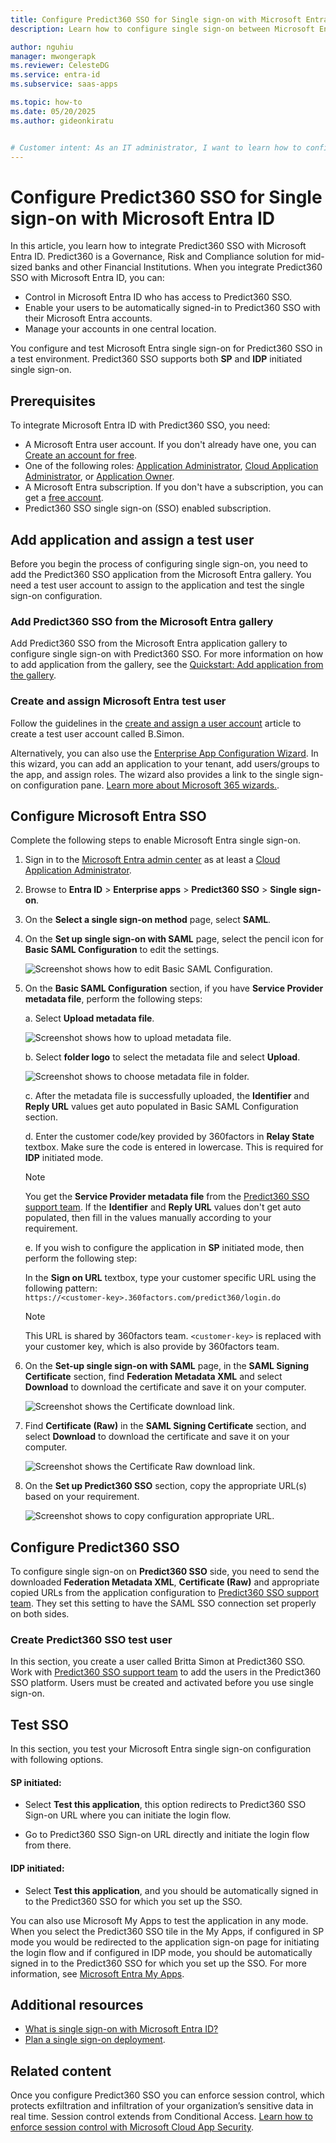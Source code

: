 ```yaml
---
title: Configure Predict360 SSO for Single sign-on with Microsoft Entra ID
description: Learn how to configure single sign-on between Microsoft Entra ID and Predict360 SSO.

author: nguhiu
manager: mwongerapk
ms.reviewer: CelesteDG
ms.service: entra-id
ms.subservice: saas-apps

ms.topic: how-to
ms.date: 05/20/2025
ms.author: gideonkiratu


# Customer intent: As an IT administrator, I want to learn how to configure single sign-on between Microsoft Entra ID and Predict360 SSO so that I can control who has access to Predict360 SSO, enable automatic sign-in with Microsoft Entra accounts, and manage my accounts in one central location.
---
```


# Configure Predict360 SSO for Single sign-on with Microsoft Entra ID

In this article, you learn how to integrate Predict360 SSO with Microsoft Entra ID. Predict360 is a Governance, Risk and Compliance solution for mid-sized banks and other Financial Institutions. When you integrate Predict360 SSO with Microsoft Entra ID, you can:

* Control in Microsoft Entra ID who has access to Predict360 SSO.
* Enable your users to be automatically signed-in to Predict360 SSO with their Microsoft Entra accounts.
* Manage your accounts in one central location.

You configure and test Microsoft Entra single sign-on for Predict360 SSO in a test environment. Predict360 SSO supports both **SP** and **IDP** initiated single sign-on.

## Prerequisites

To integrate Microsoft Entra ID with Predict360 SSO, you need:

* A Microsoft Entra user account. If you don't already have one, you can [Create an account for free](https://azure.microsoft.com/free/?WT.mc_id=A261C142F).
* One of the following roles: [Application Administrator](/entra/identity/role-based-access-control/permissions-reference#application-administrator), [Cloud Application Administrator](/entra/identity/role-based-access-control/permissions-reference#cloud-application-administrator), or [Application Owner](/entra/fundamentals/users-default-permissions#owned-enterprise-applications).
* A Microsoft Entra subscription. If you don't have a subscription, you can get a [free account](https://azure.microsoft.com/free/).
* Predict360 SSO single sign-on (SSO) enabled subscription.

## Add application and assign a test user

Before you begin the process of configuring single sign-on, you need to add the Predict360 SSO application from the Microsoft Entra gallery. You need a test user account to assign to the application and test the single sign-on configuration.

<a name='add-predict360-sso-from-the-azure-ad-gallery'></a>

### Add Predict360 SSO from the Microsoft Entra gallery

Add Predict360 SSO from the Microsoft Entra application gallery to configure single sign-on with Predict360 SSO. For more information on how to add application from the gallery, see the [Quickstart: Add application from the gallery](~/identity/enterprise-apps/add-application-portal.md).

<a name='create-and-assign-azure-ad-test-user'></a>

### Create and assign Microsoft Entra test user

Follow the guidelines in the [create and assign a user account](~/identity/enterprise-apps/add-application-portal-assign-users.md) article to create a test user account called B.Simon.

Alternatively, you can also use the [Enterprise App Configuration Wizard](https://portal.office.com/AdminPortal/home?Q=Docs#/azureadappintegration). In this wizard, you can add an application to your tenant, add users/groups to the app, and assign roles. The wizard also provides a link to the single sign-on configuration pane. [Learn more about Microsoft 365 wizards.](/microsoft-365/admin/misc/azure-ad-setup-guides). 

<a name='configure-azure-ad-sso'></a>

## Configure Microsoft Entra SSO

Complete the following steps to enable Microsoft Entra single sign-on.

1. Sign in to the [Microsoft Entra admin center](https://entra.microsoft.com) as at least a [Cloud Application Administrator](~/identity/role-based-access-control/permissions-reference.md#cloud-application-administrator).
1. Browse to **Entra ID** > **Enterprise apps** > **Predict360 SSO** > **Single sign-on**.
1. On the **Select a single sign-on method** page, select **SAML**.
1. On the **Set up single sign-on with SAML** page, select the pencil icon for **Basic SAML Configuration** to edit the settings.

   ![Screenshot shows how to edit Basic SAML Configuration.](common/edit-urls.png "Basic Configuration")

1. On the **Basic SAML Configuration** section, if you have **Service Provider metadata file**, perform the following steps:

	a. Select **Upload metadata file**.

    ![Screenshot shows how to upload metadata file.](common/upload-metadata.png "File")

	b. Select **folder logo** to select the metadata file and select **Upload**.

	![Screenshot shows to choose metadata file in folder.](common/browse-upload-metadata.png "Browse")

	c. After the metadata file is successfully uploaded, the **Identifier** and **Reply URL** values get auto populated in Basic SAML Configuration section.

	d. Enter the customer code/key provided by 360factors in **Relay State** textbox. Make sure the code is entered in lowercase. This is required for **IDP** initiated mode.
	
	> [!Note]
	> You get the **Service Provider metadata file** from the [Predict360 SSO support team](mailto:support@360factors.com). If the **Identifier** and **Reply URL** values don't get auto populated, then fill in the values manually according to your requirement.

	e. If you wish to configure the application in **SP** initiated mode, then perform the following step:

    In the **Sign on URL** textbox, type your customer specific URL using the following pattern:  
    `https://<customer-key>.360factors.com/predict360/login.do`

	> [!Note]
	> This URL is shared by 360factors team. `<customer-key>` is replaced with your customer key, which is also provide by 360factors team.

1. On the **Set-up single sign-on with SAML** page, in the **SAML Signing Certificate** section,  find **Federation Metadata XML** and select **Download** to download the certificate and save it on your computer.

    ![Screenshot shows the Certificate download link.](common/metadataxml.png "Certificate")

1. Find **Certificate (Raw)** in the **SAML Signing Certificate** section, and select **Download** to download the certificate and save it on your computer.

	![Screenshot shows the Certificate Raw download link.](common/certificateraw.png " Raw Certificate")

1. On the **Set up Predict360 SSO** section, copy the appropriate URL(s) based on your requirement.

	![Screenshot shows to copy configuration appropriate URL.](common/copy-configuration-urls.png "Metadata")

## Configure Predict360 SSO

To configure single sign-on on **Predict360 SSO** side, you need to send the downloaded **Federation Metadata XML**, **Certificate (Raw)** and appropriate copied URLs from the application configuration to [Predict360 SSO support team](mailto:support@360factors.com). They set this setting to have the SAML SSO connection set properly on both sides.

### Create Predict360 SSO test user

In this section, you create a user called Britta Simon at Predict360 SSO. Work with [Predict360 SSO support team](mailto:support@360factors.com) to add the users in the Predict360 SSO platform. Users must be created and activated before you use single sign-on.

## Test SSO 

In this section, you test your Microsoft Entra single sign-on configuration with following options. 

#### SP initiated:

* Select **Test this application**, this option redirects to Predict360 SSO Sign-on URL where you can initiate the login flow.  

* Go to Predict360 SSO Sign-on URL directly and initiate the login flow from there.

#### IDP initiated:

* Select **Test this application**, and you should be automatically signed in to the Predict360 SSO for which you set up the SSO. 

You can also use Microsoft My Apps to test the application in any mode. When you select the Predict360 SSO tile in the My Apps, if configured in SP mode you would be redirected to the application sign-on page for initiating the login flow and if configured in IDP mode, you should be automatically signed in to the Predict360 SSO for which you set up the SSO. For more information, see [Microsoft Entra My Apps](/azure/active-directory/manage-apps/end-user-experiences#azure-ad-my-apps).

## Additional resources

* [What is single sign-on with Microsoft Entra ID?](~/identity/enterprise-apps/what-is-single-sign-on.md)
* [Plan a single sign-on deployment](~/identity/enterprise-apps/plan-sso-deployment.md).

## Related content

Once you configure Predict360 SSO you can enforce session control, which protects exfiltration and infiltration of your organization’s sensitive data in real time. Session control extends from Conditional Access. [Learn how to enforce session control with Microsoft Cloud App Security](/cloud-app-security/proxy-deployment-aad).
